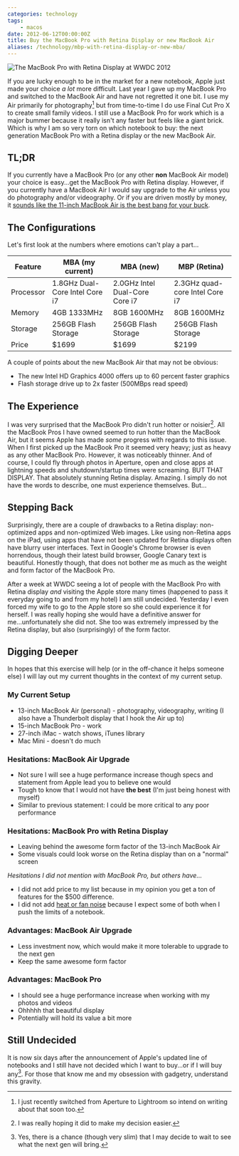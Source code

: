 ```yaml
---
categories: technology
tags:
    - macos
date: 2012-06-12T00:00:00Z
title: Buy the MacBook Pro with Retina Display or new MacBook Air
aliases: /technology/mbp-with-retina-display-or-new-mba/
---
```


![The MacBook Pro with Retina Display at WWDC 2012](/uploads/2012/06/MacBookProRetina.jpg)

If you are lucky enough to be in the market for a new notebook, Apple just made your choice *a lot* more difficult. Last year I gave up my MacBook Pro and switched to the MacBook Air and have not regretted it one bit. I use my Air primarily for photography[^fn-photo] but from time-to-time I do use Final Cut Pro X to create small family videos. I still use a MacBook Pro for work which is a major bummer because it really isn't any faster but feels like a giant brick. Which is why I am so very torn on which notebook to buy: the next generation MacBook Pro with a Retina display or the new MacBook Air.

## TL;DR

If you currently have a MacBook Pro (or any other **non** MacBook Air model) your choice is easy...get the MacBook Pro with Retina display. However, if you currently have a MacBook Air I would say upgrade to the Air unless you do photography and/or videography. Or if you are driven mostly by money, it [sounds like the 11-inch MacBook Air is the best bang for your buck][smith].

## The Configurations

Let's first look at the numbers where emotions can't play a part...

| Feature   | MBA (my current)               | MBA (new)                      | MBP (Retina)                   |
| --------- | ------------------------------ | ------------------------------ | ------------------------------ |
| Processor | 1.8GHz Dual-Core Intel Core i7 | 2.0GHz Intel Dual-Core Core i7 | 2.3GHz quad-core Intel Core i7 |
| Memory    | 4GB 1333MHz                    | 8GB 1600MHz                    | 8GB 1600MHz                    |
| Storage   | 256GB Flash Storage            | 256GB Flash Storage            | 256GB Flash Storage            |
| Price     | $1699                          | $1699                          | $2199                          |



A couple of points about the new MacBook Air that may not be obvious:

* The new Intel HD Graphics 4000 offers up to 60 percent faster graphics
* Flash storage drive up to 2x faster (500MBps read speed)

## The Experience

I was very surprised that the MacBook Pro didn't run hotter or noisier[^fn-damn]. All the MacBook Pros I have owned seemed to run hotter than the MacBook Air, but it seems Apple has made *some* progress with regards to this issue. When I first picked up the MacBook Pro it seemed very heavy; just as heavy as any other MacBook Pro. However, it was noticeably thinner. And of course, I could fly through photos in Aperture, open and close apps at lightning speeds and shutdown/startup times were screaming. BUT THAT DISPLAY. That absolutely stunning Retina display. Amazing. I simply do not have the words to describe, one must experience themselves.  But...

## Stepping Back

Surprisingly, there are a couple of drawbacks to a Retina display: non-optimized apps and non-optimized Web images. Like using non-Retina apps on the iPad, using apps that have not been updated for Retina displays often have blurry user interfaces. Text in Google's Chrome browser is even horrendous, though their latest build browser, Google Canary text is beautiful. Honestly though, that does not bother me as much as the weight and form factor of the MacBook Pro.

After a week at WWDC seeing a lot of people with the MacBook Pro with Retina display *and* visiting the Apple store many times (happened to pass it everyday going to and from my hotel) I am still undecided. Yesterday I even forced my wife to go to the Apple store so she could experience it for herself. I was really hoping she would have a definitive answer for me...unfortunately she did not. She too was extremely impressed by the Retina display, but also (surprisingly) of the form factor.

## Digging Deeper

In hopes that this exercise will help (or in the off-chance it helps someone else) I will lay out my current thoughts in the context of my current setup.

### My Current Setup

* 13-inch MacBook Air (personal) - photography, videography, writing (I also have a Thunderbolt display that I hook the Air up to)
* 15-inch MacBook Pro - work
* 27-inch iMac - watch shows, iTunes library
* Mac Mini - doesn't do much

### Hesitations: MacBook Air Upgrade

* Not sure I will see a huge performance increase though specs and statement from Apple lead you to believe one would
* Tough to know that I would not have **the best** (I'm just being honest with myself)
* Similar to previous statement: I could be more critical to any poor performance

### Hesitations: MacBook Pro with Retina Display

* Leaving behind the awesome form factor of the 13-inch MacBook Air
* Some visuals could look worse on the Retina display than on a "normal" screen

*Hesitations I did not mention with MacBook Pro, but others have...*

* I did not add price to my list because in my opinion you get a ton of features for the $500 difference.
* I did not add [heat or fan noise][noise] because I expect some of both when I push the limits of a notebook.

### Advantages: MacBook Air Upgrade

* Less investment now, which would make it more tolerable to upgrade to the next gen
* Keep the same awesome form factor

### Advantages: MacBook Pro

* I should see a huge performance increase when working with my photos and videos
* Ohhhhh that beautiful display
* Potentially will hold its value a bit more

## Still Undecided

It is now six days after the announcement of Apple's updated line of notebooks and I still have not decided which I want to buy...or if I will buy any[^fn-slim]. For those that know me and my obsession with gadgetry, understand this gravity.


[^fn-damn]: I was really hoping it did to make my decision easier.
[^fn-photo]: I just recently switched from Aperture to Lightroom so intend on writing about that soon too.
[^fn-slim]: Yes, there is a chance (though very slim) that I may decide to wait to see what the next gen will bring.

[noise]: http://www.marco.org/2012/06/14/retina-macbook-pro-heat-fan-noise "Heat and fan noise from the Retina MacBook Pro by Marco Arment"
[smith]: http://david-smith.org/blog/2012/06/13/comparing-the-ivy-bridge-macbooks/ "Comparing the Ivy Bridge MacBooks by David Smith"

